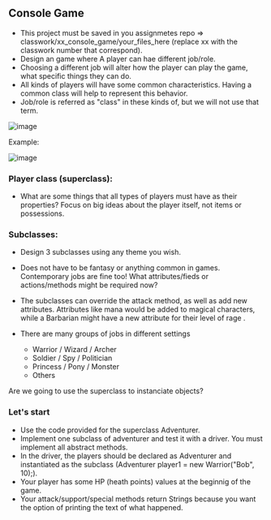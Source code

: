 ## Console Game

* This project must be saved in you assignmetes repo => classwork/xx_console_game/your_files_here (replace xx with the classwork number that correspond).
* Design an game where A player can hae different job/role.
* Choosing a different job will alter how the player can play the game, what specific things they can do.
* All kinds of players will have some common characteristics. Having a common class will help to represent this behavior.
* Job/role is referred as "class" in these kinds of, but we will not use that term.

![image](https://github.com/novillo-cs/apcsa_material/assets/123229891/53bbe3cd-604e-464c-88a3-eb37a78af754)

Example:

![image](https://github.com/novillo-cs/apcsa_material/assets/123229891/e13f82b2-85d9-481e-bd8d-242bb9a30035)

### Player class (superclass):
* What are some things that all types of players must have as their properties? Focus on big ideas about the player itself, not items or possessions. 

### Subclasses:

* Design 3 subclasses using any theme you wish.

* Does not have to be fantasy or anything common in games. Contemporary jobs are fine too! What attributes/fieds or actions/methods might be required now?

* The subclasses can override the attack method, as well as add new attributes. Attributes like mana would be added to magical characters, while a Barbarian might have a new attribute for their level of rage .

* There are many groups of jobs in different settings

    * Warrior / Wizard / Archer
    * Soldier / Spy / Politician
    * Princess / Pony / Monster
    * Others
 
Are we going to use the superclass to instanciate objects?

### Let's start

* Use the code provided for the superclass Adventurer.
* Implement one subclass of adventurer and test it with a driver. You must implement all abstract methods.
* In the driver, the players should be declared as Adventurer and instantiated as the subclass (Adventurer player1 = new Warrior("Bob", 10);).
* Your player has some HP (heath points) values at the beginnig of the game.
* Your attack/support/special methods return Strings because you want the option of printing the text of what happened.

